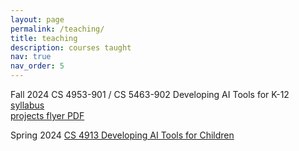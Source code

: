 ```yaml
---
layout: page
permalink: /teaching/
title: teaching
description: courses taught
nav: true
nav_order: 5
---
```


Fall 2024 CS 4953-901 / CS 5463-902 Developing AI Tools for K-12
<br>[syllabus](https://utsa.simplesyllabus.com/en-US/doc/rszrik3im)
<br>[projects flyer PDF](/assets/pdf/AI%20EXPO%20FLYER%20HANDOUT%20Fall%202024.pdf)

Spring 2024 [CS 4913 Developing AI Tools for Children](DevelopingAITools)